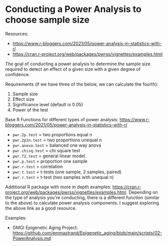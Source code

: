 # Conducting a Power Analysis to choose sample size 

Resources:  
- https://www.r-bloggers.com/2021/05/power-analysis-in-statistics-with-r/  
- https://cran.r-project.org/web/packages/pwrss/vignettes/examples.html 

The goal of conducting a power analysis to determine the sample size required to detect an effect of a given size with a given degree of confidence.

Requirements (if we have three of the below, we can calculate the fourth): 
1. Sample size
2. Effect size
3. Significance level (default is 0.05)
4. Power of the test 

Base R Functions for different types of power analysis: https://www.r-bloggers.com/2021/05/power-analysis-in-statistics-with-r/    
- `pwr.2p.test` = two proportions equal n    
- `pwr.2p2n.test` = two proportions unequal n   
- `pwr.anova.test` = balanced one way anova  
- `pwr.chisq.test` = chi square test  
- `pwr.f2.test` = general linear model  
- `pwr.p.test` = proportion one sample  
- `pwr.r.test` = correlation  
- `pwr.t.test` = t-tests (one sample, 2 samples, paired)  
- `pwr.r.test` = t-test (two samples with unequal n)  

Additional R package with more in depth examples: https://cran.r-project.org/web/packages/pwrss/vignettes/examples.html. Depending on the type of analysis you're conducting, there is a different function (similar to the above) to calculate power analysis components. I suggest exploring the above link as a good resource. 

Examples:  
- GMGI Epigenetic Aging Project: https://github.com/emmastrand/Epigenetic_aging/blob/main/scripts/02-PowerAnalysis.md 